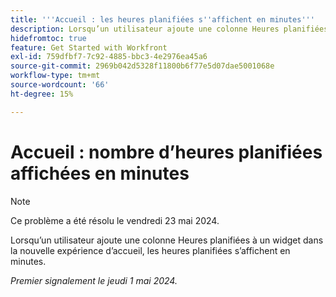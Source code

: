 ```yaml
---
title: '''Accueil : les heures planifiées s''affichent en minutes'''
description: Lorsqu’un utilisateur ajoute une colonne Heures planifiées à un widget dans la nouvelle expérience d’accueil, les heures planifiées s’affichent en minutes.
hidefromtoc: true
feature: Get Started with Workfront
exl-id: 759dfbf7-7c92-4885-bbc3-4e2976ea45a6
source-git-commit: 2969b042d5328f11800b6f77e5d07dae5001068e
workflow-type: tm+mt
source-wordcount: '66'
ht-degree: 15%

---
```


# Accueil : nombre d’heures planifiées affichées en minutes

>[!NOTE]
>
>Ce problème a été résolu le vendredi 23 mai 2024.

Lorsqu’un utilisateur ajoute une colonne Heures planifiées à un widget dans la nouvelle expérience d’accueil, les heures planifiées s’affichent en minutes.

_Premier signalement le jeudi 1 mai 2024._

